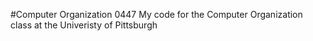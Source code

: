 #Computer Organization 0447
My code for the Computer Organization class at the Univeristy of Pittsburgh
